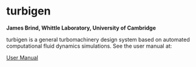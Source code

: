 # turbigen

**James Brind, Whittle Laboratory, University of Cambridge**

turbigen is a general turbomachinery design system based on automated computational fluid dynamics simulations. See the user manual at:

[User Manual](https://turbigen.org)
